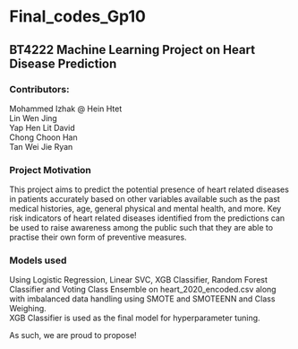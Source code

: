 # Final_codes_Gp10
<h2>BT4222 Machine Learning Project on Heart Disease Prediction</h2>

<h3> Contributors:</h3> 
Mohammed Izhak @ Hein Htet <br/>
Lin Wen Jing  <br/>
Yap Hen Lit David <br/>
Chong Choon Han <br/>
Tan Wei Jie Ryan <br/>

<h3> Project Motivation </h3>
This project aims to predict the potential presence of heart related diseases in patients accurately based on other variables available such as the past medical histories, age, general physical and mental health, and more.
Key risk indicators of heart related diseases identified from the predictions can be used to raise awareness among the public such that they are able to practise their own form of preventive measures. 

<h3> Models used </h3>
Using Logistic Regression, Linear SVC, XGB Classifier, 
Random Forest Classifier and Voting Class Ensemble on heart_2020_encoded.csv 
along with imbalanced data handling using SMOTE and SMOTEENN and Class Weighing. </br>
XGB Classifier is used as the final model for hyperparameter tuning.


As such, we are proud to propose!
